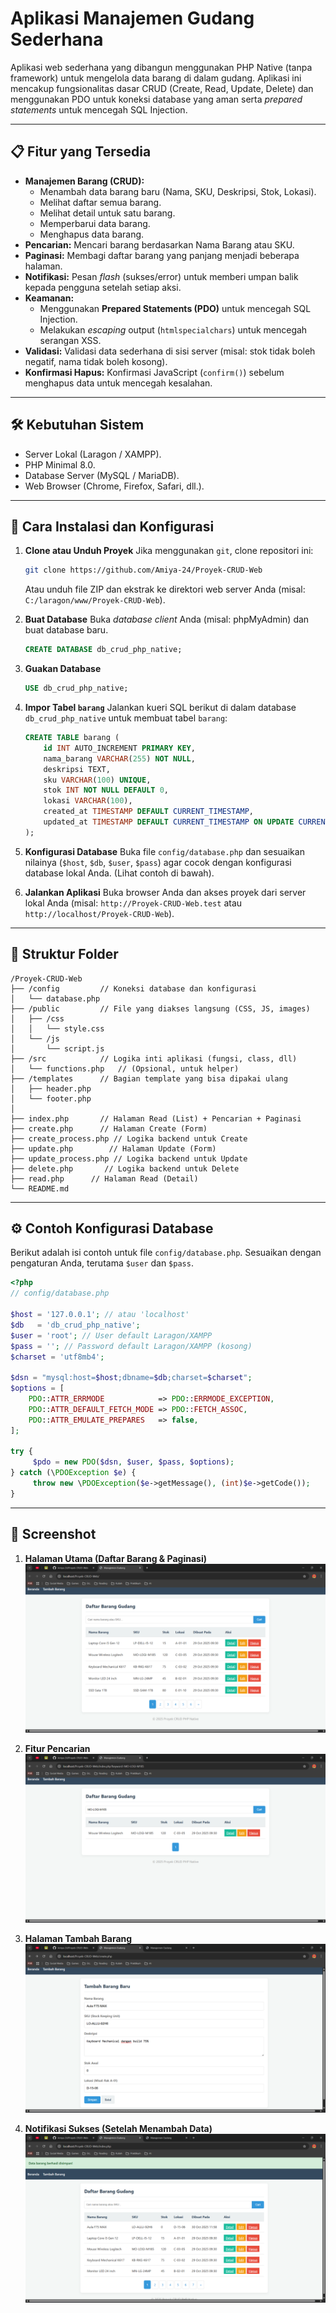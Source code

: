 # Aplikasi Manajemen Gudang Sederhana

Aplikasi web sederhana yang dibangun menggunakan PHP Native (tanpa framework) untuk mengelola data barang di dalam gudang. Aplikasi ini mencakup fungsionalitas dasar CRUD (Create, Read, Update, Delete) dan menggunakan PDO untuk koneksi database yang aman serta *prepared statements* untuk mencegah SQL Injection.

---

## 📋 Fitur yang Tersedia

* **Manajemen Barang (CRUD):**
    * Menambah data barang baru (Nama, SKU, Deskripsi, Stok, Lokasi).
    * Melihat daftar semua barang.
    * Melihat detail untuk satu barang.
    * Memperbarui data barang.
    * Menghapus data barang.
* **Pencarian:** Mencari barang berdasarkan Nama Barang atau SKU.
* **Paginasi:** Membagi daftar barang yang panjang menjadi beberapa halaman.
* **Notifikasi:** Pesan *flash* (sukses/error) untuk memberi umpan balik kepada pengguna setelah setiap aksi.
* **Keamanan:**
    * Menggunakan **Prepared Statements (PDO)** untuk mencegah SQL Injection.
    * Melakukan *escaping* output (`htmlspecialchars`) untuk mencegah serangan XSS.
* **Validasi:** Validasi data sederhana di sisi server (misal: stok tidak boleh negatif, nama tidak boleh kosong).
* **Konfirmasi Hapus:** Konfirmasi JavaScript (`confirm()`) sebelum menghapus data untuk mencegah kesalahan.

---

## 🛠️ Kebutuhan Sistem

* Server Lokal (Laragon / XAMPP).
* PHP Minimal 8.0.
* Database Server (MySQL / MariaDB).
* Web Browser (Chrome, Firefox, Safari, dll.).

---

## 🚀 Cara Instalasi dan Konfigurasi

1.  **Clone atau Unduh Proyek**
    Jika menggunakan `git`, clone repositori ini:
    ```bash
    git clone https://github.com/Amiya-24/Proyek-CRUD-Web
    ```
    Atau unduh file ZIP dan ekstrak ke direktori web server Anda (misal: `C:/laragon/www/Proyek-CRUD-Web`).

2.  **Buat Database**
    Buka *database client* Anda (misal: phpMyAdmin) dan buat database baru.
    ```sql
    CREATE DATABASE db_crud_php_native;
    ```

3.  **Guakan Database**
    ```sql
    USE db_crud_php_native;    
    ```

4.  **Impor Tabel `barang`**
    Jalankan kueri SQL berikut di dalam database `db_crud_php_native` untuk membuat tabel `barang`:
    ```sql
    CREATE TABLE barang (
        id INT AUTO_INCREMENT PRIMARY KEY,
        nama_barang VARCHAR(255) NOT NULL,
        deskripsi TEXT,
        sku VARCHAR(100) UNIQUE,
        stok INT NOT NULL DEFAULT 0,
        lokasi VARCHAR(100),
        created_at TIMESTAMP DEFAULT CURRENT_TIMESTAMP,
        updated_at TIMESTAMP DEFAULT CURRENT_TIMESTAMP ON UPDATE CURRENT_TIMESTAMP
    );
    ```

5.  **Konfigurasi Database**
    Buka file `config/database.php` dan sesuaikan nilainya (`$host`, `$db`, `$user`, `$pass`) agar cocok dengan konfigurasi database lokal Anda. (Lihat contoh di bawah).

6.  **Jalankan Aplikasi**
    Buka browser Anda dan akses proyek dari server lokal Anda (misal: `http://Proyek-CRUD-Web.test` atau `http://localhost/Proyek-CRUD-Web`).

---

## 📁 Struktur Folder
```
/Proyek-CRUD-Web
├── /config         // Koneksi database dan konfigurasi
│   └── database.php
├── /public         // File yang diakses langsung (CSS, JS, images)
│   ├── /css
│   │   └── style.css
│   └── /js
│       └── script.js
├── /src            // Logika inti aplikasi (fungsi, class, dll)
│   └── functions.php   // (Opsional, untuk helper)
├── /templates      // Bagian template yang bisa dipakai ulang
│   ├── header.php
│   └── footer.php
│
├── index.php       // Halaman Read (List) + Pencarian + Paginasi
├── create.php      // Halaman Create (Form)
├── create_process.php // Logika backend untuk Create
├── update.php        // Halaman Update (Form)
├── update_process.php // Logika backend untuk Update
├── delete.php       // Logika backend untuk Delete
├── read.php      // Halaman Read (Detail)
└── README.md
```

---

## ⚙️ Contoh Konfigurasi Database

Berikut adalah isi contoh untuk file `config/database.php`. Sesuaikan dengan pengaturan Anda, terutama `$user` dan `$pass`.

```php
<?php
// config/database.php

$host = '127.0.0.1'; // atau 'localhost'
$db   = 'db_crud_php_native';
$user = 'root'; // User default Laragon/XAMPP
$pass = ''; // Password default Laragon/XAMPP (kosong)
$charset = 'utf8mb4';

$dsn = "mysql:host=$host;dbname=$db;charset=$charset";
$options = [
    PDO::ATTR_ERRMODE            => PDO::ERRMODE_EXCEPTION,
    PDO::ATTR_DEFAULT_FETCH_MODE => PDO::FETCH_ASSOC,
    PDO::ATTR_EMULATE_PREPARES   => false,
];

try {
     $pdo = new PDO($dsn, $user, $pass, $options);
} catch (\PDOException $e) {
     throw new \PDOException($e->getMessage(), (int)$e->getCode());
}
```

---

## 📸 Screenshot

1. **Halaman Utama (Daftar Barang & Paginasi)**
![Halaman Utama](img/Screenshot%20(87).png)

2. **Fitur Pencarian**
![Fitur Pencarian](img/Screenshot%20(88).png)

3. **Halaman Tambah Barang**
![Halaman Tambah Barang](img/Screenshot%20(89).png)

4. **Notifikasi Sukses (Setelah Menambah Data)**
![Notifikasi Sukses](img/Screenshot%20(90).png)